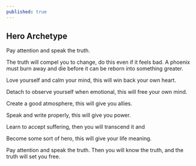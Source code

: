 ```yaml
---
published: true
---
```

## Hero Archetype

Pay attention and speak the truth.

The truth will compel you to change, do this even if it feels bad. A phoenix must burn away and die before it can be reborn into something greater.

Love yourself and calm your mind, this will win back your own heart.

Detach to observe yourself when emotional, this will free your own mind.

Create a good atmosphere, this will give you allies.

Speak and write properly, this will give you power.

Learn to accept suffering, then you will transcend it and

Become some sort of hero, this will give your life meaning.

Pay attention and speak the truth. Then you will know the truth, and the truth will set you free.
